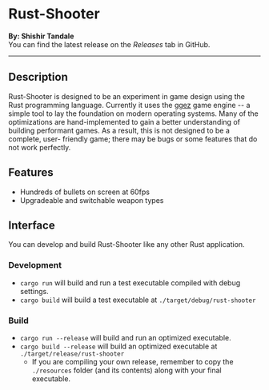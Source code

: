# Rust-Shooter
**By: Shishir Tandale** \
You can find the latest release on the *Releases* tab in GitHub.

---------
## Description
Rust-Shooter is designed to be an experiment in game design using the Rust
programming language. Currently it uses the [ggez](http://ggez.rs) game engine
-- a simple tool to lay the foundation on modern operating systems. Many of the
optimizations are hand-implemented to gain a better understanding of building
performant games. As a result, this is not designed to be a complete, user-
friendly game; there may be bugs or some features that do not work perfectly.

## Features
- Hundreds of bullets on screen at 60fps
- Upgradeable and switchable weapon types

## Interface
You can develop and build Rust-Shooter like any other Rust application.
### Development
- `cargo run` will build and run a test executable compiled with debug settings.
- `cargo build` will build a test executable at `./target/debug/rust-shooter`

### Build
- `cargo run --release` will build and run an optimized executable.
- `cargo build --release` will build an optimized executable at `./target/release/rust-shooter`
  - If you are compiling your own release, remember to copy the `./resources`
folder (and its contents) along with your final executable.
